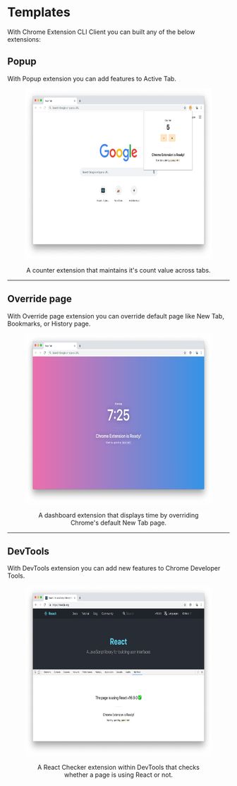 # Templates

With Chrome Extension CLI Client you can built any of the below extensions:

## Popup

With Popup extension you can add features to Active Tab.

<div align="center">
  <figure>
    <img width="600" height="386" src="../assets/template-popup.png" alt="Popup template">
    <figcaption>
      <p>A counter extension that maintains it's count value across tabs.</p>
    </figcaption>
  </figure>
</div>

---

## Override page

With Override page extension you can override default page like New Tab, Bookmarks, or History page.

<div align="center">
  <figure>
    <img width="600" height="386" src="../assets/template-page.png" alt="Override page template">
    <figcaption>
      <p>A dashboard extension that displays time by overriding Chrome's default New Tab page.</p>
    </figcaption>
  </figure>
</div>

---

## DevTools

With DevTools extension you can add new features to Chrome Developer Tools.

<div align="center">
  <figure>
    <img width="600" height="386" src="../assets/template-panel.png" alt="DevTools Panel template">
    <figcaption>
      <p>A React Checker extension within DevTools that checks whether a page is using React or not.</p>
    </figcaption>
  </figure>
</div>
